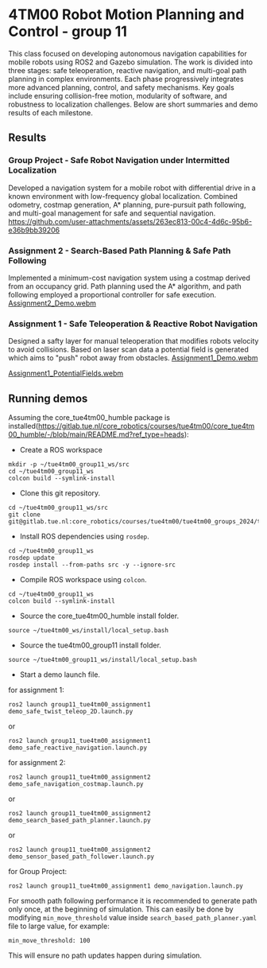 # 4TM00 Robot Motion Planning and Control - group 11
This class focused on developing autonomous navigation capabilities for mobile robots using ROS2 and Gazebo simulation. The work is divided into three stages: safe teleoperation, reactive navigation, and multi-goal path planning in complex environments. Each phase progressively integrates more advanced planning, control, and safety mechanisms. Key goals include ensuring collision-free motion, modularity of software, and robustness to localization challenges. Below are short summaries and demo results of each milestone.

## Results
### Group Project - Safe Robot Navigation under Intermitted Localization
Developed a navigation system for a mobile robot with differential drive in a known environment with low-frequency global localization. Combined odometry, costmap generation, A* planning, pure-pursuit path following, and multi-goal management for safe and sequential navigation.
https://github.com/user-attachments/assets/263ec813-00c4-4d6c-95b6-e36b9bb39206

### Assignment 2 - Search-Based Path Planning & Safe Path Following
Implemented a minimum-cost navigation system using a costmap derived from an occupancy grid. Path planning used the A* algorithm, and path following employed a proportional controller for safe execution.
[Assignment2_Demo.webm](https://github.com/user-attachments/assets/a2dc088c-021b-4586-ab38-c91baaae933a)

### Assignment 1 - Safe Teleoperation & Reactive Robot Navigation
Designed a safty layer for manual teleoperation that modifies robots velocity to avoid collisions. Based on laser scan data a potential field is generated which aims to "push" robot away from obstacles.
[Assignment1_Demo.webm](https://github.com/user-attachments/assets/6310e29d-a6df-4c65-96f4-7ce2e25eccfd)

[Assignment1_PotentialFields.webm](https://github.com/user-attachments/assets/58afd71c-8f55-4e8c-8ac0-ee65bc1a4868)


## Running demos
Assuming the core_tue4tm00_humble package is installed(https://gitlab.tue.nl/core_robotics/courses/tue4tm00/core_tue4tm00_humble/-/blob/main/README.md?ref_type=heads):
- Create a ROS workspace
```
mkdir -p ~/tue4tm00_group11_ws/src
cd ~/tue4tm00_group11_ws
colcon build --symlink-install
```

- Clone this git repository. 
```
cd ~/tue4tm00_group11_ws/src
git clone git@gitlab.tue.nl:core_robotics/courses/tue4tm00/tue4tm00_groups_2024/tue4tm00_group11.git
```
- Install ROS dependencies using `rosdep`.
```
cd ~/tue4tm00_group11_ws
rosdep update
rosdep install --from-paths src -y --ignore-src
```

- Compile ROS workspace using `colcon`.
```
cd ~/tue4tm00_group11_ws
colcon build --symlink-install
```

- Source the core_tue4tm00_humble install folder.
```
source ~/tue4tm00_ws/install/local_setup.bash
```

- Source the tue4tm00_group11 install folder.
```
source ~/tue4tm00_group11_ws/install/local_setup.bash
```

- Start a demo launch file.

for assignment 1:
```
ros2 launch group11_tue4tm00_assignment1 demo_safe_twist_teleop_2D.launch.py
```
or
```
ros2 launch group11_tue4tm00_assignment1 demo_safe_reactive_navigation.launch.py
```

for assignment 2:
```
ros2 launch group11_tue4tm00_assignment2 demo_safe_navigation_costmap.launch.py
```
or
```
ros2 launch group11_tue4tm00_assignment2 demo_search_based_path_planner.launch.py
```
or
```
ros2 launch group11_tue4tm00_assignment2 demo_sensor_based_path_follower.launch.py
```

for Group Project:
```
ros2 launch group11_tue4tm00_assignment1 demo_navigation.launch.py
```

For smooth path following performance it is recommended to generate path only once, at the beginning of simulation. This can easily be done by modifying `min_move_threshold` value inside `search_based_path_planner.yaml` file to large value, for example: 
```
min_move_threshold: 100
```
This will ensure no path updates happen during simulation.
